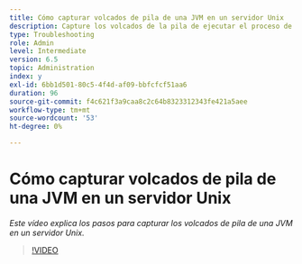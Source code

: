 ```yaml
---
title: Cómo capturar volcados de pila de una JVM en un servidor Unix
description: Capture los volcados de la pila de ejecutar el proceso de Java en un servidor Unix
type: Troubleshooting
role: Admin
level: Intermediate
version: 6.5
topic: Administration
index: y
exl-id: 6bb1d501-80c5-4f4d-af09-bbfcfcf51aa6
duration: 96
source-git-commit: f4c621f3a9caa8c2c64b8323312343fe421a5aee
workflow-type: tm+mt
source-wordcount: '53'
ht-degree: 0%

---
```


# Cómo capturar volcados de pila de una JVM en un servidor Unix

*Este vídeo explica los pasos para capturar los volcados de pila de una JVM en un servidor Unix.*

>[!VIDEO](https://video.tv.adobe.com/v/335489?quality=12&learn=on)
